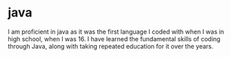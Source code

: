 # java

I am proficient in java as it was the first language I coded with when I was in high school, when I was 16. I have learned the fundamental skills of coding through Java, along with taking repeated education for it over the years.
